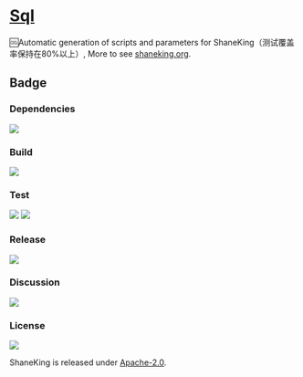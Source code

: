 # [Sql][]
🆒Automatic generation of scripts and parameters for ShaneKing（测试覆盖率保持在80%以上）, More to see [shaneking.org][].

## Badge
### Dependencies
[![][versioneye img]][versioneye]

### Build
[![][travis img]][travis]

### Test
[![][codecov img]][codecov]
[![][codacy img]][codacy]

### Release
[![][mavenbadge img]][mavenbadge]

### Discussion
[![][gitter img]][gitter]

### License
[![][license img]][license]

ShaneKing is released under [Apache-2.0][].


[Sql]: https://github.com/ShaneKing/org.shaneking.sql
[shaneking.org]: http://shaneking.org/

[versioneye]:https://www.versioneye.com/user/projects/5a768e360fb24f02987fd91e
[versioneye img]:https://www.versioneye.com/user/projects/5a768e360fb24f02987fd91e/badge.svg

[travis]:https://travis-ci.org/ShaneKing/org.shaneking.sql
[travis img]:https://secure.travis-ci.org/ShaneKing/org.shaneking.sql.png

[codecov]:https://codecov.io/gh/ShaneKing/org.shaneking.sql/branch/mirror
[codecov img]:https://codecov.io/github/ShaneKing/org.shaneking.sql/coverage.svg?branch=mirror
[codacy]:https://app.codacy.com/project/ShaneKing/org.shaneking.sql/
[codacy img]:https://api.codacy.com/project/badge/Grade/86c1da8a6e064f469e167d1bebacbebd
[saucelabs]:https://saucelabs.com/u/ShaneKing
[saucelabs img]:https://saucelabs.com/browser-matrix/ShaneKing.svg

[mavenbadge]:http://search.maven.org/#search%7Cga%7C1%7Cg%3A%22org.shaneking%22%20AND%20a%3A%22org.shaneking.sql%22
[mavenbadge img]:https://maven-badges.herokuapp.com/maven-central/org.shaneking/org.shaneking.sql/badge.svg

[gitter]:https://gitter.im/ShaneKing/org.shaneking.sql?utm_source=badge&utm_medium=badge&utm_campaign=pr-badge
[gitter img]:https://badges.gitter.im/Join%20Chat.svg

[Apache-2.0]: https://opensource.org/licenses/Apache-2.0
[license]:LICENSE
[license img]:https://img.shields.io/badge/License-Apache--2.0-blue.svg
